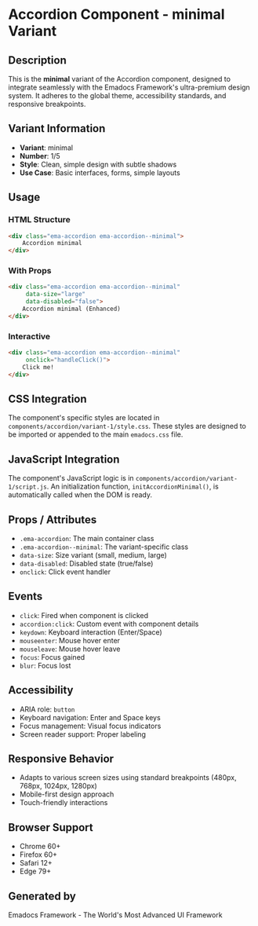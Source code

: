 # Accordion Component - minimal Variant

## Description
This is the **minimal** variant of the Accordion component, designed to integrate seamlessly with the Emadocs Framework's ultra-premium design system. It adheres to the global theme, accessibility standards, and responsive breakpoints.

## Variant Information
- **Variant**: minimal
- **Number**: 1/5
- **Style**: Clean, simple design with subtle shadows
- **Use Case**: Basic interfaces, forms, simple layouts

## Usage

### HTML Structure
```html
<div class="ema-accordion ema-accordion--minimal">
    Accordion minimal
</div>
```

### With Props
```html
<div class="ema-accordion ema-accordion--minimal" 
     data-size="large" 
     data-disabled="false">
    Accordion minimal (Enhanced)
</div>
```

### Interactive
```html
<div class="ema-accordion ema-accordion--minimal" 
     onclick="handleClick()">
    Click me!
</div>
```

## CSS Integration
The component's specific styles are located in `components/accordion/variant-1/style.css`. These styles are designed to be imported or appended to the main `emadocs.css` file.

## JavaScript Integration
The component's JavaScript logic is in `components/accordion/variant-1/script.js`. An initialization function, `initAccordionMinimal()`, is automatically called when the DOM is ready.

## Props / Attributes
- `.ema-accordion`: The main container class
- `.ema-accordion--minimal`: The variant-specific class
- `data-size`: Size variant (small, medium, large)
- `data-disabled`: Disabled state (true/false)
- `onclick`: Click event handler

## Events
- `click`: Fired when component is clicked
- `accordion:click`: Custom event with component details
- `keydown`: Keyboard interaction (Enter/Space)
- `mouseenter`: Mouse hover enter
- `mouseleave`: Mouse hover leave
- `focus`: Focus gained
- `blur`: Focus lost

## Accessibility
- ARIA role: `button`
- Keyboard navigation: Enter and Space keys
- Focus management: Visual focus indicators
- Screen reader support: Proper labeling

## Responsive Behavior
- Adapts to various screen sizes using standard breakpoints (480px, 768px, 1024px, 1280px)
- Mobile-first design approach
- Touch-friendly interactions

## Browser Support
- Chrome 60+
- Firefox 60+
- Safari 12+
- Edge 79+

## Generated by
Emadocs Framework - The World's Most Advanced UI Framework
